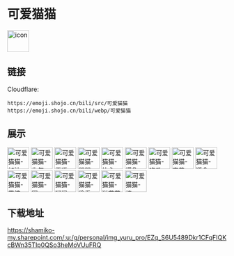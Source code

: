 # 可爱猫猫
<img src="https://emoji.shojo.cn/bili/src/可爱猫猫/icon.png" width="50" height="50" alt="icon">

## 链接
Cloudflare:
```
https://emoji.shojo.cn/bili/src/可爱猫猫
https://emoji.shojo.cn/bili/webp/可爱猫猫
```
## 展示
<img src="https://emoji.shojo.cn/bili/src/可爱猫猫/可爱猫猫-加油.png" width="50" height="50" alt="可爱猫猫-加油">
<img src="https://emoji.shojo.cn/bili/src/可爱猫猫/可爱猫猫-生气.png" width="50" height="50" alt="可爱猫猫-生气">
<img src="https://emoji.shojo.cn/bili/src/可爱猫猫/可爱猫猫-无语.png" width="50" height="50" alt="可爱猫猫-无语">
<img src="https://emoji.shojo.cn/bili/src/可爱猫猫/可爱猫猫-哭哭.png" width="50" height="50" alt="可爱猫猫-哭哭">
<img src="https://emoji.shojo.cn/bili/src/可爱猫猫/可爱猫猫-比心.png" width="50" height="50" alt="可爱猫猫-比心">
<img src="https://emoji.shojo.cn/bili/src/可爱猫猫/可爱猫猫-摸鱼.png" width="50" height="50" alt="可爱猫猫-摸鱼">
<img src="https://emoji.shojo.cn/bili/src/可爱猫猫/可爱猫猫-吃瓜.png" width="50" height="50" alt="可爱猫猫-吃瓜">
<img src="https://emoji.shojo.cn/bili/src/可爱猫猫/可爱猫猫-害羞.png" width="50" height="50" alt="可爱猫猫-害羞">
<img src="https://emoji.shojo.cn/bili/src/可爱猫猫/可爱猫猫-遵命.png" width="50" height="50" alt="可爱猫猫-遵命">
<img src="https://emoji.shojo.cn/bili/src/可爱猫猫/可爱猫猫-震惊.png" width="50" height="50" alt="可爱猫猫-震惊">
<img src="https://emoji.shojo.cn/bili/src/可爱猫猫/可爱猫猫-困.png" width="50" height="50" alt="可爱猫猫-困">
<img src="https://emoji.shojo.cn/bili/src/可爱猫猫/可爱猫猫-疑问.png" width="50" height="50" alt="可爱猫猫-疑问">
<img src="https://emoji.shojo.cn/bili/src/可爱猫猫/可爱猫猫-偷看.png" width="50" height="50" alt="可爱猫猫-偷看">
<img src="https://emoji.shojo.cn/bili/src/可爱猫猫/可爱猫猫-送花花.png" width="50" height="50" alt="可爱猫猫-送花花">
<img src="https://emoji.shojo.cn/bili/src/可爱猫猫/可爱猫猫-棒.png" width="50" height="50" alt="可爱猫猫-棒">

## 下载地址

https://shamiko-my.sharepoint.com/:u:/g/personal/img_yuru_pro/EZq_S6U5489Dkr1CFqFIQKcBWn35TIp0QSo3heMoVUuFRQ